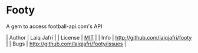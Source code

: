 # Footy
A gem to access football-api.com's API

| Author  | Laiq Jafri                                        |
| License | [MIT]([http://creativecommons.org/licenses/MIT/]) |
| Info    | http://github.com/laiqjafri/footy                 |
| Bugs    | http://github.com/laiqjafri/footy/issues          |
